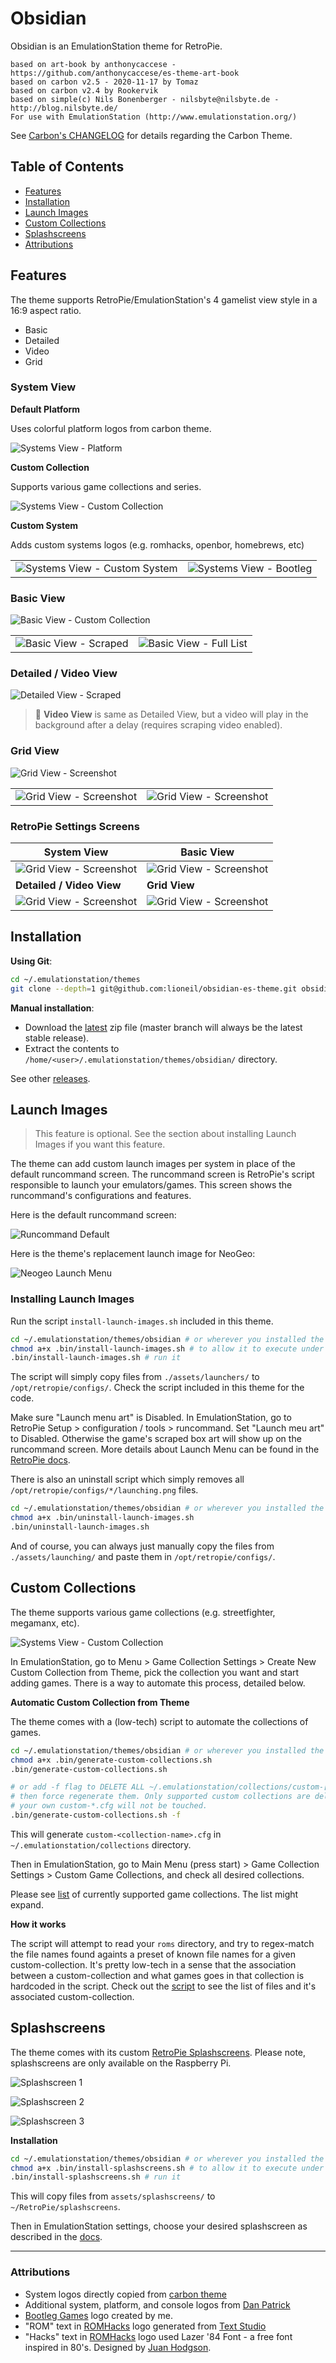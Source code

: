 # Obsidian

Obsidian is an EmulationStation theme for RetroPie.

```
based on art-book by anthonycaccese - https://github.com/anthonycaccese/es-theme-art-book
based on carbon v2.5 - 2020-11-17 by Tomaz
based on carbon v2.4 by Rookervik
based on simple(c) Nils Bonenberger - nilsbyte@nilsbyte.de - http://blog.nilsbyte.de/
For use with EmulationStation (http://www.emulationstation.org/)
```
See [Carbon's CHANGELOG](./CARBON_CHANGELOG.txt) for details regarding the Carbon Theme.



## Table of Contents

- [Features](#features)
- [Installation](#installation)
- [Launch Images](#launch-images)
- [Custom Collections](#custom-collections)
- [Splashscreens](#splashscreens)
- [Attributions](#attributions)


## Features

The theme supports RetroPie/EmulationStation's 4 gamelist view style in a 16:9 aspect ratio.

- Basic
- Detailed
- Video
- Grid


### System View

**Default Platform**

Uses colorful platform logos from carbon theme.

![Systems View - Platform](./assets/screenshots/ui.system.platform.png)

**Custom Collection**

Supports various game collections and series.

![Systems View - Custom Collection](./assets/screenshots/ui.system.collection.png)

**Custom System**

Adds custom systems logos (e.g. romhacks, openbor, homebrews, etc)

|     |     |
| --- | --- |
| ![Systems View - Custom System](./assets/screenshots/ui.system.custom-system.png) | ![Systems View - Bootleg](./assets/screenshots/ui.system.bootleg.png) |


### Basic View

![Basic View - Custom Collection](./assets/screenshots/ui.basic.collection.png)

|     |     |
| --- | --- |
| ![Basic View - Scraped](./assets/screenshots/ui.basic.png) | ![Basic View - Full List](./assets/screenshots/ui.basic.snes.png) |


### Detailed / Video View

![Detailed View - Scraped](./assets/screenshots/ui.detailed.png)

> :pencil: **Video View** is same as Detailed View, but a video will play in the background after a delay (requires scraping video enabled).

### Grid View

![Grid View - Screenshot](./assets/screenshots/ui.grid.scraped.png)


|     |     |
| --- | --- |
| ![Grid View - Screenshot](./assets/screenshots/ui.grid.romhacks.alt.png) | ![Grid View - Screenshot](./assets/screenshots/ui.grid.romhacks.png) |

### RetroPie Settings Screens

| System View | Basic View |
| ----------- | ---------- |
| ![Grid View - Screenshot](./assets/screenshots/ui.grid.romhacks.png)       | ![Grid View - Screenshot](./assets/screenshots/ui.grid.romhacks.png)        |
| **Detailed / Video View**  | **Grid View** |
| ![Grid View - Screenshot](./assets/screenshots/ui.grid.romhacks.png)       | ![Grid View - Screenshot](./assets/screenshots/ui.grid.romhacks.png)        |


## Installation

**Using Git**:

```bash
cd ~/.emulationstation/themes
git clone --depth=1 git@github.com:lioneil/obsidian-es-theme.git obsidian
```

**Manual installation**:

- Download the [latest](#todo-download-link) zip file (master branch will always be the latest stable release).
- Extract the contents to `/home/<user>/.emulationstation/themes/obsidian/` directory.

See other [releases](#todo-releases-link).


## Launch Images

> This feature is optional. See the section about installing Launch Images if you want this feature.

The theme can add custom launch images per system in place of the default runcommand screen. The runcommand screen is RetroPie's script responsible to launch your emulators/games. This screen shows the runcommand's configurations and features.

Here is the default runcommand screen:

![Runcommand Default](./assets/screenshots/launching-default.png)

Here is the theme's replacement launch image for NeoGeo:

![Neogeo Launch Menu](./assets/launching/neogeo/launching.png)

### Installing Launch Images

Run the script `install-launch-images.sh` included in this theme.

```bash
cd ~/.emulationstation/themes/obsidian # or wherever you installed the theme.
chmod a+x .bin/install-launch-images.sh # to allow it to execute under your user
.bin/install-launch-images.sh # run it
```

The script will simply copy files from `./assets/launchers/` to `/opt/retropie/configs/`. Check the script included in this theme for the code.

Make sure "Launch menu art" is Disabled. In EmulationStation, go to RetroPie Setup > configuration / tools > runcommand. Set "Launch meu art" to Disabled. Otherwise the game's scraped box art will show up on the runcommand screen. More details about Launch Menu can be found in the [RetroPie docs](https://retropie.org.uk/docs/Runcommand/#adding-custom-launching-images).

There is also an uninstall script which simply removes all `/opt/retropie/configs/*/launching.png` files.

```bash
cd ~/.emulationstation/themes/obsidian # or wherever you installed the theme.
chmod a+x .bin/uninstall-launch-images.sh
.bin/uninstall-launch-images.sh
```

And of course, you can always just manually copy the files from `./assets/launching/` and paste them in `/opt/retropie/configs/`.

## Custom Collections

The theme supports various game collections (e.g. streetfighter, megamanx, etc).

![Systems View - Custom Collection](./assets/screenshots/ui.system.collection.png)

In EmulationStation, go to Menu > Game Collection Settings > Create New Custom Collection from Theme, pick the collection you want and start adding games. There is a way to automate this process, detailed below.

**Automatic Custom Collection from Theme**

The theme comes with a (low-tech) script to automate the collections of games.

```bash
cd ~/.emulationstation/themes/obsidian # or wherever you installed the theme.
chmod a+x .bin/generate-custom-collections.sh
.bin/generate-custom-collections.sh

# or add -f flag to DELETE ALL ~/.emulationstation/collections/custom-[supported].cfg files first
# then force regenerate them. Only supported custom collections are deleted,
# your own custom-*.cfg will not be touched.
.bin/generate-custom-collections.sh -f
```

This will generate `custom-<collection-name>.cfg` in `~/.emulationstation/collections` directory.

Then in EmulationStation, go to Main Menu (press start) > Game Collection Settings > Custom Game Collections, and check all desired collections.

Please see [list](./SUPPORTED_CUSTOM_COLLECTIONS.txt) of currently supported game collections. The list might expand.

**How it works**

The script will attempt to read your `roms` directory, and try to regex-match the file names found againts a preset of known file names for a given custom-collection. It's pretty low-tech in a sense that the association between a custom-collection and what games goes in that collection is hardcoded in the script. Check out the [script](./.bin/generate-custom-collections.sh) to see the list of files and it's associated custom-collection.


## Splashscreens

The theme comes with its custom [RetroPie Splashscreens](https://retropie.org.uk/docs/Splashscreen/). Please note, splashscreens are only available on the Raspberry Pi.

![Splashscreen 1](./assets/splashscreens/splashscreen.png)

![Splashscreen 2](./assets/splashscreens/splashscreen.now-loading.png)

![Splashscreen 3](./assets/splashscreens/splashscreen-now-loading-with-retropie-logo.png)

**Installation**

```bash
cd ~/.emulationstation/themes/obsidian # or wherever you installed the theme.
chmod a+x .bin/install-splashscreens.sh # to allow it to execute under your user
.bin/install-splashscreens.sh # run it
```

This will copy files from `assets/splashscreens/` to `~/RetroPie/splashscreens`.

Then in EmulationStation settings, choose your desired splashscreen as described in the [docs](https://retropie.org.uk/docs/Splashscreen).


---


### Attributions

- System logos directly copied from [carbon theme](https://github.com/RetroPie/es-theme-carbon-2021)
- Additional system, platform, and console logos from [Dan Patrick](https://archive.org/details/console-logos-professionally-redrawn-plus-official-versions)
- [Bootleg Games](./bootlegs/marquee.png) logo created by me.
- "ROM" text in [ROMHacks](./romhacks/marquee.png) logo generated from <a href="https://www.textstudio.com/">Text Studio</a>
- "Hacks" text in [ROMHacks](./romhacks/marquee.png) logo used Lazer '84 Font - a free font inspired in 80's. Designed by [Juan Hodgson](https://www.behance.net/gallery/31261857/LAZER-84-Free-Font).
